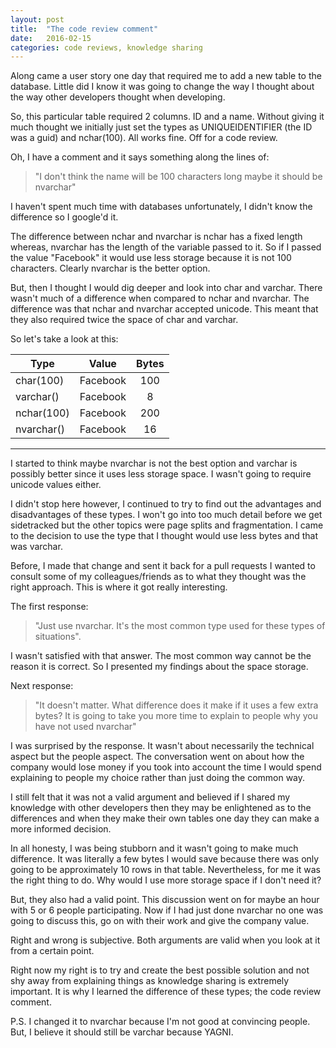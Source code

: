 ```yaml
---
layout: post
title:  "The code review comment"
date:   2016-02-15
categories: code reviews, knowledge sharing
---
```


Along came a user story one day that required me to add a new table to the database. Little did I know it was going to change the way I thought about the way other developers thought when developing.

So, this particular table required 2 columns. ID and a name. Without giving it much thought we initially just set the types as UNIQUEIDENTIFIER (the ID was a guid) and nchar(100). All works fine. Off for a code review.

Oh, I have a comment and it says something along the lines of:

> "I don't think the name will be 100 characters long maybe it should be nvarchar"

I haven't spent much time with databases unfortunately, I didn't know the difference so I google'd it. 

The difference between nchar and nvarchar is nchar has a fixed length whereas, nvarchar has the length of the variable passed to it. So if I passed the value "Facebook" it would use less storage because it is not 100 characters. Clearly nvarchar is the better option.

But, then I thought I would dig deeper and look into char and varchar. There wasn't much of a difference when compared to nchar and nvarchar. The difference was that nchar and nvarchar accepted unicode. This meant that they also required twice the space of char and varchar.

So let's take a look at this:

| Type      | Value    | Bytes   |
| ----------|:--------:|:-------:|
| char(100) | Facebook | 100 	 |
| varchar() | Facebook | 8	 	 |
| nchar(100)| Facebook | 200 	 |
| nvarchar()| Facebook | 16 	 |

---

I started to think maybe nvarchar is not the best option and varchar is possibly better since it uses less storage space. I wasn't going to require unicode values either.

I didn't stop here however, I continued to try to find out the advantages and disadvantages of these types. I won't go into too much detail before we get sidetracked but the other topics were page splits and fragmentation. I came to the decision to use the type that I thought would use less bytes and that was varchar.

Before, I made that change and sent it back for a pull requests I wanted to consult some of my colleagues/friends as to what they thought was the right approach. This is where it got really interesting.

The first response:

> "Just use nvarchar. It's the most common type used for these types of situations". 

I wasn't satisfied with that answer. The most common way cannot be the reason it is correct. So I presented my findings about the space storage.

Next response:

> "It doesn't matter. What difference does it make if it uses a few extra bytes? It is going to take you more time to explain to people why you have not used nvarchar"

I was surprised by the response. It wasn't about necessarily the technical aspect but the people aspect. The conversation went on about how the company would lose money if you took into account the time I would spend explaining to people my choice rather than just doing the common way.

I still felt that it was not a valid argument and believed if I shared my knowledge with other developers then they may be enlightened as to the differences and when they make their own tables one day they can make a more informed decision. 

In all honesty, I was being stubborn and it wasn't going to make much difference. It was literally a few bytes I would save because there was only going to be approximately 10 rows in that table. Nevertheless, for me it was the right thing to do. Why would I use more storage space if I don't need it?

But, they also had a valid point. This discussion went on for maybe an hour with 5 or 6 people participating. Now if I had just done nvarchar no one was going to discuss this, go on with their work and give the company value.

Right and wrong is subjective. Both arguments are valid when you look at it from a certain point. 

Right now my right is to try and create the best possible solution and not shy away from explaining things as knowledge sharing is extremely important. It is why I learned the difference of these types; the code review comment.

P.S. I changed it to nvarchar because I'm not good at convincing people. But, I believe it should still be varchar because YAGNI.
